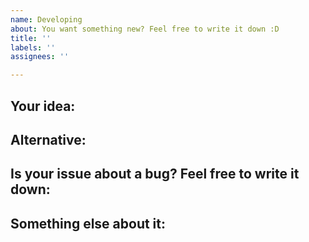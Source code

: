 ```yaml
---
name: Developing
about: You want something new? Feel free to write it down :D
title: ''
labels: ''
assignees: ''

---
```


**Your idea:**
---


**Alternative:**
---


**Is your issue about a bug? Feel free to write it down**:
---


**Something else about it:**
---
